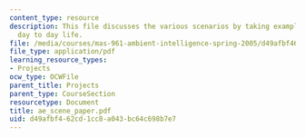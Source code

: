 ```yaml
---
content_type: resource
description: This file discusses the various scenarios by taking examples from a person's
  day to day life.
file: /media/courses/mas-961-ambient-intelligence-spring-2005/d49afbf462cd1cc8a043bc64c698b7e7_ae_scene_paper.pdf
file_type: application/pdf
learning_resource_types:
- Projects
ocw_type: OCWFile
parent_title: Projects
parent_type: CourseSection
resourcetype: Document
title: ae_scene_paper.pdf
uid: d49afbf4-62cd-1cc8-a043-bc64c698b7e7
---
```

